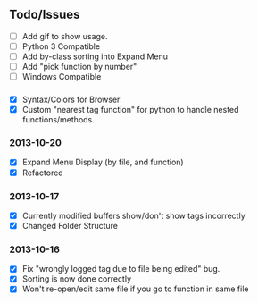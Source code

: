 
## Todo/Issues
- [ ] Add gif to show usage.
- [ ] Python 3 Compatible
- [ ] Add by-class sorting into Expand Menu
- [ ] Add "pick function by number"
- [ ] Windows Compatible

###
- [x] Syntax/Colors for Browser 
- [x] Custom "nearest tag function" for python to handle nested functions/methods.

### 2013-10-20
- [x] Expand Menu Display (by file, and function)
- [x] Refactored

### 2013-10-17
- [x] Currently modified buffers show/don't show tags incorrectly
- [x] Changed Folder Structure

### 2013-10-16
- [x] Fix "wrongly logged tag due to file being edited" bug.
- [x] Sorting is now done correctly
- [x] Won't re-open/edit same file if you go to function in same file
